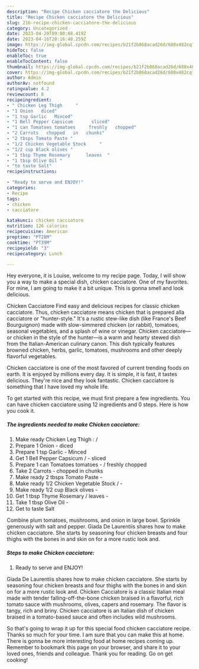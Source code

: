 ```yaml
---
description: "Recipe Chicken cacciatore the Delicious"
title: "Recipe Chicken cacciatore the Delicious"
slug: 216-recipe-chicken-cacciatore-the-delicious
category: Uncategorized
date: 2023-04-20T09:00:08.419Z
date: 2023-04-16T20:16:48.259Z
image: https://img-global.cpcdn.com/recipes/b21f2b868acad26d/680x482cq70/chicken-cacciatore-recipe-main-photo.jpg
hideToc: false
enableToc: true
enableTocContent: false
thumbnail: https://img-global.cpcdn.com/recipes/b21f2b868acad26d/680x482cq70/chicken-cacciatore-recipe-main-photo.jpg
cover: https://img-global.cpcdn.com/recipes/b21f2b868acad26d/680x482cq70/chicken-cacciatore-recipe-main-photo.jpg
author: Admin
authorAv: notfound
ratingvalue: 4.2
reviewcount: 8
recipeingredient:
- " Chicken Leg Thigh     "
- "1 Onion   diced"
- "1 tsp Garlic   Minced"
- "1 Bell Pepper Capsicum       sliced"
- "1 can Tomatoes tomatoes     freshly   chopped"
- "2 Carrots   chopped   in   chunks"
- "2 tbsps Tomato Paste "
- "1/2 Chicken Vegetable Stock     "
- "1/2 cup Black olives "
- "1 tbsp Thyme Rosemary      leaves  "
- "1 tbsp Olive Oil "
- "to taste Salt"
recipeinstructions:

- "Ready to serve and ENJOY!"
categories:
- Recipe
tags:
- chicken
- cacciatore

katakunci: chicken cacciatore 
nutrition: 126 calories
recipecuisine: American
preptime: "PT28M"
cooktime: "PT39M"
recipeyield: "3"
recipecategory: Lunch

---
```



Hey everyone, it is Louise, welcome to my recipe page. Today, I will show you a way to make a special dish, chicken cacciatore. One of my favorites. For mine, I am going to make it a bit unique. This is gonna smell and look delicious.

Chicken Cacciatore Find easy and delicious recipes for classic chicken cacciatore. Thus, chicken cacciatore means chicken that is prepared alla cacciatore or &#34;hunter-style.&#34; It&#39;s a rustic stew-like dish (like France&#39;s Beef Bourguignon) made with slow-simmered chicken (or rabbit), tomatoes, seasonal vegetables, and a splash of wine or vinegar. Chicken cacciatore—or chicken in the style of the hunter—is a warm and hearty stewed dish from the Italian-American culinary canon. This dish typically features browned chicken, herbs, garlic, tomatoes, mushrooms and other deeply flavorful vegetables.

Chicken cacciatore is one of the most favored of current trending foods on earth. It is enjoyed by millions every day. It is simple, it is fast, it tastes delicious. They're nice and they look fantastic. Chicken cacciatore is something that I have loved my whole life.


To get started with this recipe, we must first prepare a few ingredients. You can have chicken cacciatore using 12 ingredients and 0 steps. Here is how you cook it.

<!--inarticleads1-->

##### The ingredients needed to make Chicken cacciatore:

1. Make ready  Chicken Leg Thigh :    /
1. Prepare 1 Onion -  diced
1. Prepare 1 tsp Garlic -  Minced
1. Get 1 Bell Pepper Capsicum /    -  sliced
1. Prepare 1 can Tomatoes tomatoes -  /  freshly   chopped
1. Take 2 Carrots -  chopped   in   chunks
1. Make ready 2 tbsps Tomato Paste -
1. Make ready 1/2 Chicken Vegetable Stock /    -
1. Make ready 1/2 cup Black olives -
1. Get 1 tbsp Thyme Rosemary /     leaves  -
1. Take 1 tbsp Olive Oil -
1. Get to taste Salt


Combine plum tomatoes, mushrooms, and onion in large bowl. Sprinkle generously with salt and pepper. Giada De Laurentiis shares how to make chicken cacciatore. She starts by seasoning four chicken breasts and four thighs with the bones in and skin on for a more rustic look and. 

<!--inarticleads2-->

##### Steps to make Chicken cacciatore:


1. Ready to serve and ENJOY!

Giada De Laurentiis shares how to make chicken cacciatore. She starts by seasoning four chicken breasts and four thighs with the bones in and skin on for a more rustic look and. Chicken Cacciatore is a classic Italian meal made with tender falling-off-the-bone chicken braised in a flavorful, rich tomato sauce with mushrooms, olives, capers and rosemary. The flavor is tangy, rich and briny. Chicken cacciatore is an Italian dish of chicken braised in a tomato-based sauce and often includes wild mushrooms. 

So that's going to wrap it up for this special food chicken cacciatore recipe. Thanks so much for your time. I am sure that you can make this at home. There is gonna be more interesting food at home recipes coming up. Remember to bookmark this page on your browser, and share it to your loved ones, friends and colleague. Thank you for reading. Go on get cooking!
